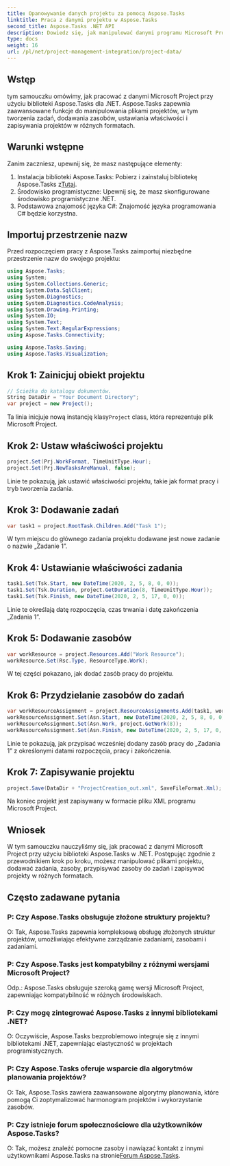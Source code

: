 ```yaml
---
title: Opanowywanie danych projektu za pomocą Aspose.Tasks
linktitle: Praca z danymi projektu w Aspose.Tasks
second_title: Aspose.Tasks .NET API
description: Dowiedz się, jak manipulować danymi programu Microsoft Project za pomocą Aspose.Tasks w .NET. Z łatwością twórz zadania, dodawaj zasoby i zapisuj projekty.
type: docs
weight: 16
url: /pl/net/project-management-integration/project-data/
---
```

## Wstęp
tym samouczku omówimy, jak pracować z danymi Microsoft Project przy użyciu biblioteki Aspose.Tasks dla .NET. Aspose.Tasks zapewnia zaawansowane funkcje do manipulowania plikami projektów, w tym tworzenia zadań, dodawania zasobów, ustawiania właściwości i zapisywania projektów w różnych formatach.
## Warunki wstępne
Zanim zaczniesz, upewnij się, że masz następujące elementy:
1.  Instalacja biblioteki Aspose.Tasks: Pobierz i zainstaluj bibliotekę Aspose.Tasks z[Tutaj](https://releases.aspose.com/tasks/net/).
2. Środowisko programistyczne: Upewnij się, że masz skonfigurowane środowisko programistyczne .NET.
3. Podstawowa znajomość języka C#: Znajomość języka programowania C# będzie korzystna.

## Importuj przestrzenie nazw
Przed rozpoczęciem pracy z Aspose.Tasks zaimportuj niezbędne przestrzenie nazw do swojego projektu:
```csharp
using Aspose.Tasks;
using System;
using System.Collections.Generic;
using System.Data.SqlClient;
using System.Diagnostics;
using System.Diagnostics.CodeAnalysis;
using System.Drawing.Printing;
using System.IO;
using System.Text;
using System.Text.RegularExpressions;
using Aspose.Tasks.Connectivity;

using Aspose.Tasks.Saving;
using Aspose.Tasks.Visualization;
```

## Krok 1: Zainicjuj obiekt projektu
```csharp
// Ścieżka do katalogu dokumentów.
String DataDir = "Your Document Directory";
var project = new Project();
```
 Ta linia inicjuje nową instancję klasy`Project` class, która reprezentuje plik Microsoft Project.
## Krok 2: Ustaw właściwości projektu
```csharp
project.Set(Prj.WorkFormat, TimeUnitType.Hour);
project.Set(Prj.NewTasksAreManual, false);
```
Linie te pokazują, jak ustawić właściwości projektu, takie jak format pracy i tryb tworzenia zadania.
## Krok 3: Dodawanie zadań
```csharp
var task1 = project.RootTask.Children.Add("Task 1");
```
W tym miejscu do głównego zadania projektu dodawane jest nowe zadanie o nazwie „Zadanie 1”.
## Krok 4: Ustawianie właściwości zadania
```csharp
task1.Set(Tsk.Start, new DateTime(2020, 2, 5, 8, 0, 0));
task1.Set(Tsk.Duration, project.GetDuration(8, TimeUnitType.Hour));
task1.Set(Tsk.Finish, new DateTime(2020, 2, 5, 17, 0, 0));
```
Linie te określają datę rozpoczęcia, czas trwania i datę zakończenia „Zadania 1”.
## Krok 5: Dodawanie zasobów
```csharp
var workResource = project.Resources.Add("Work Resource");
workResource.Set(Rsc.Type, ResourceType.Work);
```
W tej części pokazano, jak dodać zasób pracy do projektu.
## Krok 6: Przydzielanie zasobów do zadań
```csharp
var workResourceAssignment = project.ResourceAssignments.Add(task1, workResource);
workResourceAssignment.Set(Asn.Start, new DateTime(2020, 2, 5, 8, 0, 0));
workResourceAssignment.Set(Asn.Work, project.GetWork(8));
workResourceAssignment.Set(Asn.Finish, new DateTime(2020, 2, 5, 17, 0, 0));
```
Linie te pokazują, jak przypisać wcześniej dodany zasób pracy do „Zadania 1” z określonymi datami rozpoczęcia, pracy i zakończenia.
## Krok 7: Zapisywanie projektu
```csharp
project.Save(DataDir + "ProjectCreation_out.xml", SaveFileFormat.Xml);
```
Na koniec projekt jest zapisywany w formacie pliku XML programu Microsoft Project.

## Wniosek
W tym samouczku nauczyliśmy się, jak pracować z danymi Microsoft Project przy użyciu biblioteki Aspose.Tasks w .NET. Postępując zgodnie z przewodnikiem krok po kroku, możesz manipulować plikami projektu, dodawać zadania, zasoby, przypisywać zasoby do zadań i zapisywać projekty w różnych formatach.
## Często zadawane pytania
### P: Czy Aspose.Tasks obsługuje złożone struktury projektu?
O: Tak, Aspose.Tasks zapewnia kompleksową obsługę złożonych struktur projektów, umożliwiając efektywne zarządzanie zadaniami, zasobami i zadaniami.
### P: Czy Aspose.Tasks jest kompatybilny z różnymi wersjami Microsoft Project?
Odp.: Aspose.Tasks obsługuje szeroką gamę wersji Microsoft Project, zapewniając kompatybilność w różnych środowiskach.
### P: Czy mogę zintegrować Aspose.Tasks z innymi bibliotekami .NET?
O: Oczywiście, Aspose.Tasks bezproblemowo integruje się z innymi bibliotekami .NET, zapewniając elastyczność w projektach programistycznych.
### P: Czy Aspose.Tasks oferuje wsparcie dla algorytmów planowania projektów?
O: Tak, Aspose.Tasks zawiera zaawansowane algorytmy planowania, które pomogą Ci zoptymalizować harmonogram projektów i wykorzystanie zasobów.
### P: Czy istnieje forum społecznościowe dla użytkowników Aspose.Tasks?
 O: Tak, możesz znaleźć pomocne zasoby i nawiązać kontakt z innymi użytkownikami Aspose.Tasks na stronie[Forum Aspose.Tasks](https://forum.aspose.com/c/tasks/15).